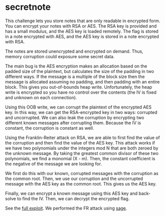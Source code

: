 # secretnote

This challenge lets you store notes that are only readable in encrypted form.
You can encrypt your notes with RSA or AES. The RSA key is provided and has a
small modulus, and the AES key is loaded remotely. The flag is stored in a
note encrypted with AES, and the AES key is stored in a note encrypted with
RSA.

The notes are stored unencrypted and encrypted on demand. Thus, memory
corruption could exposure some secret data.

The main bug is the AES encryption makes an allocation based on the padded
size of the plaintext, but calculates the size of the padding in two different
ways. If the message is a multiple of the block size then the message is
allocated assuming no padding, and then padding with an entire block. This
gives you out-of-bounds heap write. Unfortunately, the heap write is encrypted
so you have no control over the contents (the IV is fixed and unknown on each
connection).

Using this OOB write, we can corrupt the plaintext of the encrypted AES key.
In this way, we can get the RSA-encrypted key in two ways: corrupted and
uncorrupted. We can also leak the corruption by encrypting two different known
messages after corrupting them. Because the IV is constant, the corruption is
constant as well.

Using the Franklin-Reiter attack on RSA, we are able to first find the value
of the corruption and then find the value of the AES key. This attack works if
we have two polynomials under the integers mod N that are both zeroed by the
unknown message. By taking the greatest common divisor of these two
polynomials, we find a monomial (X - m). Then, the constant coefficient is the
negative of the message we are looking for.

We first do this with our known, corrupted messages with the corruption as the
common root. Then, we use our corruption and the uncorrupted message with the
AES key as the common root. This gives us the AES key.

Finally, we can encrypt a known message using this AES key and back-solve to
find the IV. Then, we can decrypt the encrypted flag.

See the [full exploit](exploit.py). We performed the FR attack using
[sage](dual_fr_attack.sage).
